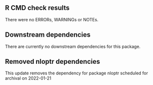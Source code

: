 ## R CMD check results
There were no ERRORs, WARNINGs or NOTEs.



## Downstream dependencies
There are currently no downstream dependencies for this package.


## Removed nloptr dependencies
This update removes the dependency for package nloptr scheduled for archival on 2022-01-21
